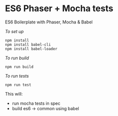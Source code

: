 # ES6 Phaser + Mocha tests

ES6 Boilerplate with Phaser, Mocha &amp; Babel

*To set up*

```
npm install
npm install babel-cli 
npm install babel-loader
```

*To run build*

`npm run build`

*To run tests*

`npm run test`

This will:

 - run mocha tests in spec
 - build es6 -> common using babel
